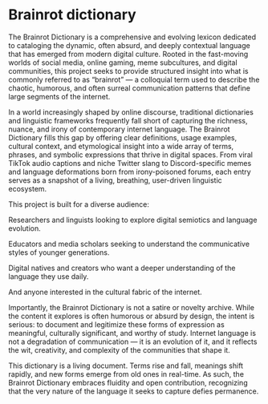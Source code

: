 # Brainrot dictionary

The Brainrot Dictionary is a comprehensive and evolving lexicon dedicated to cataloging the dynamic, often absurd, and deeply contextual language that has emerged from modern digital culture. Rooted in the fast-moving worlds of social media, online gaming, meme subcultures, and digital communities, this project seeks to provide structured insight into what is commonly referred to as “brainrot” — a colloquial term used to describe the chaotic, humorous, and often surreal communication patterns that define large segments of the internet.

In a world increasingly shaped by online discourse, traditional dictionaries and linguistic frameworks frequently fall short of capturing the richness, nuance, and irony of contemporary internet language. The Brainrot Dictionary fills this gap by offering clear definitions, usage examples, cultural context, and etymological insight into a wide array of terms, phrases, and symbolic expressions that thrive in digital spaces. From viral TikTok audio captions and niche Twitter slang to Discord-specific memes and language deformations born from irony-poisoned forums, each entry serves as a snapshot of a living, breathing, user-driven linguistic ecosystem.

This project is built for a diverse audience:

Researchers and linguists looking to explore digital semiotics and language evolution.

Educators and media scholars seeking to understand the communicative styles of younger generations.

Digital natives and creators who want a deeper understanding of the language they use daily.

And anyone interested in the cultural fabric of the internet.

Importantly, the Brainrot Dictionary is not a satire or novelty archive. While the content it explores is often humorous or absurd by design, the intent is serious: to document and legitimize these forms of expression as meaningful, culturally significant, and worthy of study. Internet language is not a degradation of communication — it is an evolution of it, and it reflects the wit, creativity, and complexity of the communities that shape it.

This dictionary is a living document. Terms rise and fall, meanings shift rapidly, and new forms emerge from old ones in real-time. As such, the Brainrot Dictionary embraces fluidity and open contribution, recognizing that the very nature of the language it seeks to capture defies permanence.

